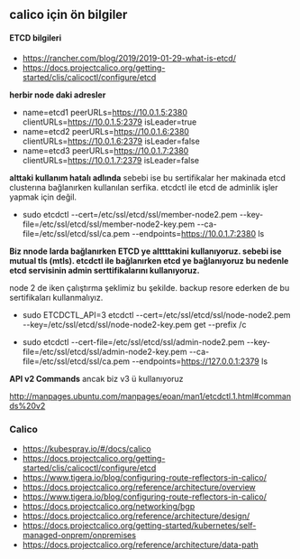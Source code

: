 ## calico için ön bilgiler



#### ETCD bilgileri

- https://rancher.com/blog/2019/2019-01-29-what-is-etcd/
- https://docs.projectcalico.org/getting-started/clis/calicoctl/configure/etcd


**herbir node daki adresler**

- name=etcd1 peerURLs=https://10.0.1.5:2380 clientURLs=https://10.0.1.5:2379 isLeader=true
- name=etcd2 peerURLs=https://10.0.1.6:2380 clientURLs=https://10.0.1.6:2379 isLeader=false
- name=etcd3 peerURLs=https://10.0.1.7:2380 clientURLs=https://10.0.1.7:2379 isLeader=false


**alttaki kullanım hatalı adlında** sebebi ise bu sertifikalar her makinada etcd clusterına bağlanırken kullanılan serfika. etcdctl ile etcd de adminlik işler yapmak için değil.

- sudo etcdctl --cert=/etc/ssl/etcd/ssl/member-node2.pem --key-file=/etc/ssl/etcd/ssl/member-node2-key.pem --ca-file=/etc/ssl/etcd/ssl/ca.pem --endpoints=https://10.0.1.7:2380 ls



**Biz nnode larda bağlanırken ETCD ye alttttakini kullanıyoruz. sebebi ise mutual tls (mtls). etcdctl ile bağlanırken etcd ye bağlanıyoruz bu nedenle etcd servisinin admin serttifikalarını kullanıyoruz.**


node 2 de iken çalıştırma şeklimiz bu şekilde. backup resore ederken de bu sertifikaları kullanmalıyız.

- sudo ETCDCTL_API=3  etcdctl --cert=/etc/ssl/etcd/ssl/node-node2.pem --key=/etc/ssl/etcd/ssl/node-node2-key.pem   get --prefix /c


- sudo etcdctl --cert-file=/etc/ssl/etcd/ssl/admin-node2.pem --key-file=/etc/ssl/etcd/ssl/admin-node2-key.pem --ca-file=/etc/ssl/etcd/ssl/ca.pem --endpoints=https://127.0.0.1:2379 ls

**API v2 Commands** ancak biz v3 ü kullanıyoruz

http://manpages.ubuntu.com/manpages/eoan/man1/etcdctl.1.html#commands%20v2




### Calico






- https://kubespray.io/#/docs/calico
- https://docs.projectcalico.org/getting-started/clis/calicoctl/configure/etcd
- https://www.tigera.io/blog/configuring-route-reflectors-in-calico/
- https://docs.projectcalico.org/reference/architecture/overview
- https://www.tigera.io/blog/configuring-route-reflectors-in-calico/
- https://docs.projectcalico.org/networking/bgp
- https://docs.projectcalico.org/reference/architecture/design/
- https://docs.projectcalico.org/getting-started/kubernetes/self-managed-onprem/onpremises
- https://docs.projectcalico.org/reference/architecture/data-path

